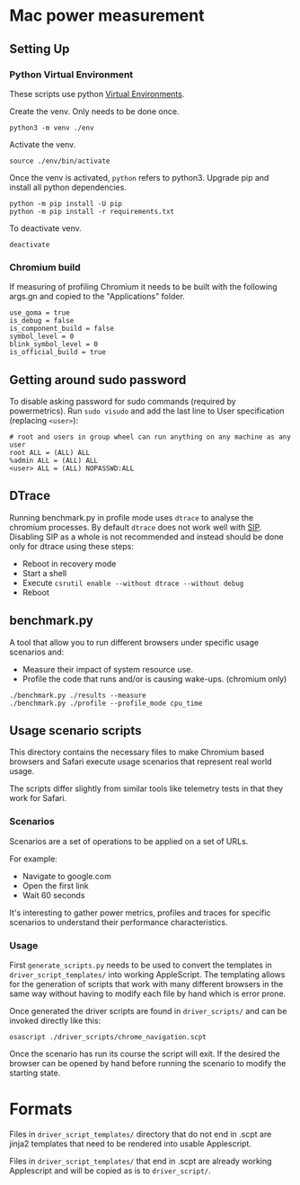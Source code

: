 # Mac power measurement

## Setting Up

### Python Virtual Environment
These scripts use python [Virtual Environments](https://docs.python.org/3/tutorial/venv.html).

Create the venv. Only needs to be done once.
```
python3 -m venv ./env
```
Activate the venv.
```
source ./env/bin/activate
```
Once the venv is activated, `python` refers to python3.
Upgrade pip and install all python dependencies. 
```
python -m pip install -U pip
python -m pip install -r requirements.txt
```

To deactivate venv.
```
deactivate
```

### Chromium build

If measuring of profiling Chromium it needs to be built with the following args.gn and copied to the "Applications" folder.

    use_goma = true
    is_debug = false
    is_component_build = false
    symbol_level = 0
    blink_symbol_level = 0
    is_official_build = true

## Getting around sudo password

To disable asking password for sudo commands (required by powermetrics).
Run `sudo visudo` and add the last line to User specification (replacing `<user>`):
```
# root and users in group wheel can run anything on any machine as any user
root ALL = (ALL) ALL
%admin ALL = (ALL) ALL
<user> ALL = (ALL) NOPASSWD:ALL
```

## DTrace

Running benchmark.py in profile mode uses `dtrace` to analyse the chromium processes. By default `dtrace` does not work well with [SIP](https://support.apple.com/en-us/HT204899). Disabling SIP as a whole is not recommended and instead should be done only for dtrace using these steps:

* Reboot in recovery mode
* Start a shell
* Execute `csrutil enable --without dtrace --without debug`
* Reboot

## benchmark.py

A tool that allow you to run different browsers under specific usage scenarios and:

* Measure their impact of system resource use.
* Profile the code that runs and/or is causing wake-ups. (chromium only)

```
./benchmark.py ./results --measure 
./benchmark.py ./profile --profile_mode cpu_time
```

## Usage scenario scripts

This directory contains the necessary files to make Chromium based browsers and Safari
execute usage scenarios that represent real world usage.

The scripts differ slightly from similar tools like telemetry tests in that they work for Safari.

### Scenarios
Scenarios are a set of operations to be applied on a set of URLs.

For example:
* Navigate to google.com
* Open the first link
* Wait 60 seconds

It's interesting to gather power metrics, profiles and traces for specific
scenarios to understand their performance characteristics.

### Usage

First `generate_scripts.py` needs to be used to convert the templates in `driver_script_templates/` into
working AppleScript. The templating allows for the generation of scripts that work with many different
browsers in the same way without having to modify each file by hand which is error
prone.

Once generated the driver scripts are found in `driver_scripts/` and can be invoked directly like this:
```
osascript ./driver_scripts/chrome_navigation.scpt
```

Once the scenario has run its course the script will exit. If the desired the
browser can be opened by hand before running the scenario to modify the starting
state.

# Formats

Files in `driver_script_templates/` directory that do not end in .scpt are
jinja2 templates that need to be rendered into usable Applescript.

Files in `driver_script_templates/` that end in .scpt are already working
Applescript and will be copied as is to `driver_script/`.
